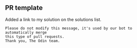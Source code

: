 ## PR template
Added a link to my solution on the solutions list.
  
  
  
```
Please do not modify this message, it's used by our bot to automatically merge
this type of pull requests.
Thank you, The Odin team.
```
